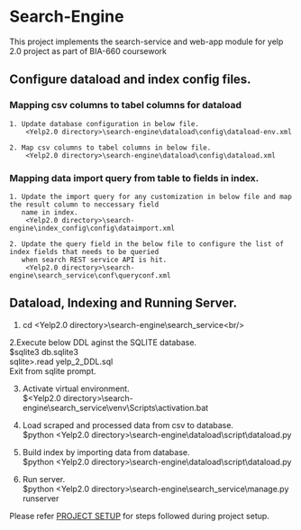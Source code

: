 # Search-Engine
This project implements the search-service and web-app module for yelp 2.0 project as part of BIA-660 coursework

## Configure dataload and index config files.

### Mapping csv columns to tabel columns for dataload
	1. Update database configuration in below file.
		<Yelp2.0 directory>\search-engine\dataload\config\dataload-env.xml
		
	2. Map csv columns to tabel columns in below file.
		<Yelp2.0 directory>\search-engine\dataload\config\dataload.xml
		
### Mapping data import query from table to fields in index.
	1. Update the import query for any customization in below file and map the result column to neccessary field 
	   name in index.
		<Yelp2.0 directory>\search-engine\index_config\config\dataimport.xml
	
	2. Update the query field in the below file to configure the list of index fields that needs to be queried 
	   when search REST service API is hit.
		<Yelp2.0 directory>\search-engine\search_service\conf\queryconf.xml
		
## Dataload, Indexing and Running Server.
1. cd <Yelp2.0 directory>\search-engine\search_service\<br/>

2.Execute below DDL aginst the SQLITE database.<br/>
	$sqlite3 db.sqlite3<br/>
	sqlite>.read yelp_2_DDL.sql<br/>
	Exit from sqlite prompt.<br/>

3. Activate virtual environment.<br/>
	$<Yelp2.0 directory>\search-engine\search_service\venv\Scripts\activation.bat
	
4. Load scraped and processed data from csv to database.<br/>
	$python <Yelp2.0 directory>\search-engine\dataload\script\dataload.py
	
5. Build index by importing data from database.<br/>
	$python <Yelp2.0 directory>\search-engine\dataload\script\dataload.py
	
6. Run server.<br/>
	$python <Yelp2.0 directory>\search-engine\search_service\manage.py runserver

	
Please refer [PROJECT SETUP](https://github.com/Mgancita/Yelp-2.0/blob/master/search-engine/PROJECT_SETUP.md "PROJECT_SETUP.md") for steps followed during project setup.

